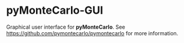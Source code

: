 # pyMonteCarlo-GUI

Graphical user interface for **pyMonteCarlo**.
See https://github.com/pymontecarlo/pymontecarlo for more information.